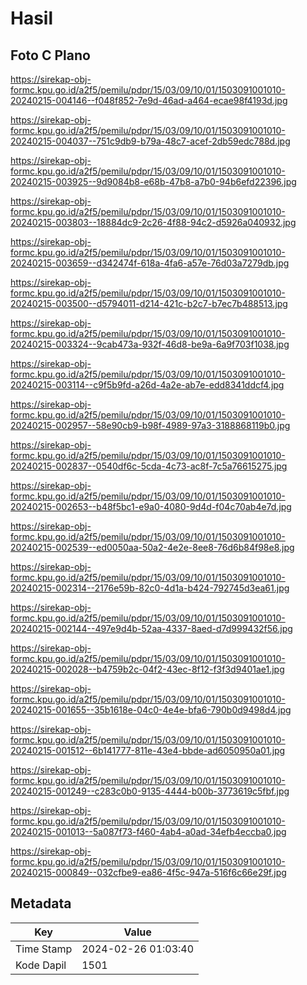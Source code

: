 # Hasil

## Foto C Plano

https://sirekap-obj-formc.kpu.go.id/a2f5/pemilu/pdpr/15/03/09/10/01/1503091001010-20240215-004146--f048f852-7e9d-46ad-a464-ecae98f4193d.jpg

https://sirekap-obj-formc.kpu.go.id/a2f5/pemilu/pdpr/15/03/09/10/01/1503091001010-20240215-004037--751c9db9-b79a-48c7-acef-2db59edc788d.jpg

https://sirekap-obj-formc.kpu.go.id/a2f5/pemilu/pdpr/15/03/09/10/01/1503091001010-20240215-003925--9d9084b8-e68b-47b8-a7b0-94b6efd22396.jpg

https://sirekap-obj-formc.kpu.go.id/a2f5/pemilu/pdpr/15/03/09/10/01/1503091001010-20240215-003803--18884dc9-2c26-4f88-94c2-d5926a040932.jpg

https://sirekap-obj-formc.kpu.go.id/a2f5/pemilu/pdpr/15/03/09/10/01/1503091001010-20240215-003659--d342474f-618a-4fa6-a57e-76d03a7279db.jpg

https://sirekap-obj-formc.kpu.go.id/a2f5/pemilu/pdpr/15/03/09/10/01/1503091001010-20240215-003500--d5794011-d214-421c-b2c7-b7ec7b488513.jpg

https://sirekap-obj-formc.kpu.go.id/a2f5/pemilu/pdpr/15/03/09/10/01/1503091001010-20240215-003324--9cab473a-932f-46d8-be9a-6a9f703f1038.jpg

https://sirekap-obj-formc.kpu.go.id/a2f5/pemilu/pdpr/15/03/09/10/01/1503091001010-20240215-003114--c9f5b9fd-a26d-4a2e-ab7e-edd8341ddcf4.jpg

https://sirekap-obj-formc.kpu.go.id/a2f5/pemilu/pdpr/15/03/09/10/01/1503091001010-20240215-002957--58e90cb9-b98f-4989-97a3-3188868119b0.jpg

https://sirekap-obj-formc.kpu.go.id/a2f5/pemilu/pdpr/15/03/09/10/01/1503091001010-20240215-002837--0540df6c-5cda-4c73-ac8f-7c5a76615275.jpg

https://sirekap-obj-formc.kpu.go.id/a2f5/pemilu/pdpr/15/03/09/10/01/1503091001010-20240215-002653--b48f5bc1-e9a0-4080-9d4d-f04c70ab4e7d.jpg

https://sirekap-obj-formc.kpu.go.id/a2f5/pemilu/pdpr/15/03/09/10/01/1503091001010-20240215-002539--ed0050aa-50a2-4e2e-8ee8-76d6b84f98e8.jpg

https://sirekap-obj-formc.kpu.go.id/a2f5/pemilu/pdpr/15/03/09/10/01/1503091001010-20240215-002314--2176e59b-82c0-4d1a-b424-792745d3ea61.jpg

https://sirekap-obj-formc.kpu.go.id/a2f5/pemilu/pdpr/15/03/09/10/01/1503091001010-20240215-002144--497e9d4b-52aa-4337-8aed-d7d999432f56.jpg

https://sirekap-obj-formc.kpu.go.id/a2f5/pemilu/pdpr/15/03/09/10/01/1503091001010-20240215-002028--b4759b2c-04f2-43ec-8f12-f3f3d9401ae1.jpg

https://sirekap-obj-formc.kpu.go.id/a2f5/pemilu/pdpr/15/03/09/10/01/1503091001010-20240215-001655--35b1618e-04c0-4e4e-bfa6-790b0d9498d4.jpg

https://sirekap-obj-formc.kpu.go.id/a2f5/pemilu/pdpr/15/03/09/10/01/1503091001010-20240215-001512--6b141777-811e-43e4-bbde-ad6050950a01.jpg

https://sirekap-obj-formc.kpu.go.id/a2f5/pemilu/pdpr/15/03/09/10/01/1503091001010-20240215-001249--c283c0b0-9135-4444-b00b-3773619c5fbf.jpg

https://sirekap-obj-formc.kpu.go.id/a2f5/pemilu/pdpr/15/03/09/10/01/1503091001010-20240215-001013--5a087f73-f460-4ab4-a0ad-34efb4eccba0.jpg

https://sirekap-obj-formc.kpu.go.id/a2f5/pemilu/pdpr/15/03/09/10/01/1503091001010-20240215-000849--032cfbe9-ea86-4f5c-947a-516f6c66e29f.jpg


## Metadata

| Key        | Value               |
| ---------- | ------------------- |
| Time Stamp | 2024-02-26 01:03:40 |
| Kode Dapil | 1501                |



